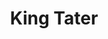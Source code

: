 ---
title: King Tater
publishDate: 2020-03-04 00:00:00
img: /assets/pking1.webp
img_alt: King Tater portrait
description: |
  King tater rules them all
tags:
  - King
  - Salty
---
